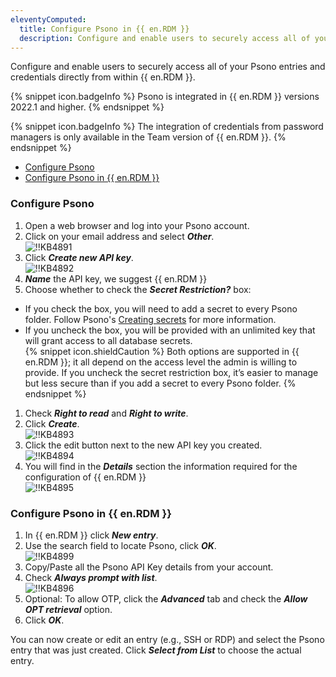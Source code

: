 ```yaml
---
eleventyComputed:
  title: Configure Psono in {{ en.RDM }}
  description: Configure and enable users to securely access all of your Psono entries and credentials directly from within {{ en.RDM }}.
---
```

Configure and enable users to securely access all of your Psono entries and credentials directly from within {{ en.RDM }}.

{% snippet icon.badgeInfo %}
Psono is integrated in {{ en.RDM }} versions 2022.1 and higher.
{% endsnippet %}  

{% snippet icon.badgeInfo %}
The integration of credentials from password managers is only available in the Team version of {{ en.RDM }}.
{% endsnippet %}  

* [Configure Psono](#configure-psono)
* [Configure Psono in {{ en.RDM }}](#configure-psono-in-remote-desktop-manager)

### Configure Psono
1. Open a web browser and log into your Psono account.
1. Click on your email address and select ***Other***.  
![!!KB4891](https://webdevolutions.azureedge.net/docs/en/kb/KB4891.png)
1. Click ***Create new API key***.  
![!!KB4892](https://webdevolutions.azureedge.net/docs/en/kb/KB4892.png)
1. ***Name*** the API key, we suggest {{ en.RDM }}
1. Choose whether to check the ***Secret Restriction?*** box:
* If you check the box, you will need to add a secret to every Psono folder. Follow Psono's [Creating secrets](https://doc.psono.com/user/basic/creating-secrets.html#creating-secrets) for more information.
* If you uncheck the box, you will be provided with an unlimited key that will grant access to all database secrets.  
   {% snippet icon.shieldCaution %}
   Both options are supported in {{ en.RDM }}; it all depend on the access level the admin is willing to provide. If you uncheck the secret restriction box, it’s easier to manage but less secure than if you add a secret to every Psono folder.
   {% endsnippet %}  
1. Check ***Right to read*** and ***Right to write***.
1. Click ***Create***.  
![!!KB4893](https://webdevolutions.azureedge.net/docs/en/kb/KB4893.png)
1. Click the edit button next to the new API key you created.  
![!!KB4894](https://webdevolutions.azureedge.net/docs/en/kb/KB4894.png)
1. You will find in the ***Details*** section the information required for the configuration of {{ en.RDM }}  
![!!KB4895](https://webdevolutions.azureedge.net/docs/en/kb/KB4895.png)

### Configure Psono in {{ en.RDM }}
1. In {{ en.RDM }} click ***New entry***.
1. Use the search field to locate Psono, click ***OK***.  
![!!KB4899](https://webdevolutions.azureedge.net/docs/en/kb/KB4899.png)
1. Copy/Paste all the Psono API Key details from your account.
1. Check ***Always prompt with list***.  
![!!KB4896](https://webdevolutions.azureedge.net/docs/en/kb/KB4896.png)
1. Optional: To allow OTP, click the ***Advanced*** tab and check the ***Allow OPT retrieval*** option.
1. Click ***OK***.  

You can now create or edit an entry (e.g., SSH or RDP) and select the Psono entry that was just created. Click ***Select from List*** to choose the actual entry.
